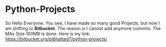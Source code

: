 # Python-Projects

So Hello Everyone. You see, I have made so many good Projects, but now I am shifting to **Bitbucket**. The reason is I cannot add anymore commits. The MAx Size 100MB is done.
Here is my link: https://bitbucket.org/plbhattad7/python-projects/
